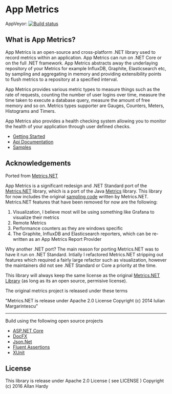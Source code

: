 # App Metrics

AppVeyor: [![Build status](https://ci.appveyor.com/api/projects/status/r4x0et4g6mr5vttf?svg=true)](https://ci.appveyor.com/project/alhardy/appmetrics)

## What is App Metrics?

App Metrics is an open-source and cross-platform .NET library used to record metrics within an application. App Metrics can run on .NET Core or on the full .NET framework. App Metrics abstracts away the underlaying repository of your Metrics for example InfluxDB, Graphite, Elasticsearch etc, by sampling and aggregating in memory and providing extensibility points to flush metrics to a repository at a specified interval.

App Metrics provides various metric types to measure things such as the rate of requests, counting the number of user logins over time, measure the time taken to execute a database query, measure the amount of free memory and so on. Metrics types supporter are Gauges, Counters, Meters, Histograms and Timers.

App Metrics also provides a health checking system allowing you to monitor the health of your application through user defined checks.

- [Getting Started](https://alhardy.github.io/app-metrics-docs/getting-started/intro.html)
- [Api Documentation](https://alhardy.github.io/app-metrics-docs/api/index.html)
- [Samples](https://github.com/alhardy/AppMetrics/tree/master/samples)

## Acknowledgements

Ported from [Metrics.NET](https://github.com/etishor/Metrics.NET)

App Metrics is a significant redesign and .NET Standard port of the [Metrics.NET](https://github.com/etishor/Metrics.NET) library, which is a port of the Java [Metrics](https://github.com/dropwizard/metrics) library. This library for now includes the original [sampling code](https://github.com/etishor/Metrics.NET/tree/master/Src/Metrics/Sampling) written by Metrics.NET. Metrics.NET features that have been removed for now are the following:

1. Visualization, I believe most will be using something like Grafana to visualize their metrics
2. Remote Metrics
3. Performance counters as they are windows specific
4. The Graphite, InfluxDB and Elasticsearch reporters, which can be re-written as an App Metrics Report Provider

Why another .NET port? The main reason for porting Metrics.NET was to have it run on .NET Standard. Intially I refactored Metrics.NET stripping out features which required a fairly large refactor such as visualization, however the maintainers did not see .NET Standard or Core a priority at the time. 

This library will always keep the same license as the original [Metrics.NET Library](https://github.com/etishor/Metrics.NET) (as long as its an open source, permisive license). 

The original metrics project is released under these terms

"Metrics.NET is release under Apache 2.0 License 
Copyright (c) 2014 Iulian Margarintescu"


----------

Build using the following open source projects

* [ASP.NET Core](https://github.com/aspnet)
* [DocFX](https://dotnet.github.io/docfx/)
* [Json.Net](http://www.newtonsoft.com/json)
* [Fluent Assertions](http://www.fluentassertions.com/)
* [XUnit](https://xunit.github.io/)

## License

This library is release under Apache 2.0 License ( see LICENSE ) Copyright (c) 2016 Allan Hardy
